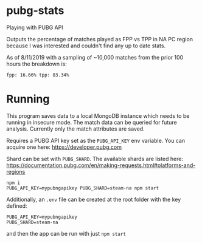 # pubg-stats
Playing with PUBG API

Outputs the percentage of matches played as FPP vs TPP in NA PC region because I was interested and couldn't find any up to date stats.

As of 8/11/2019 with a sampling of ~10,000 matches from the prior 100 hours the breakdown is:

```
fpp: 16.66% tpp: 83.34%
```

# Running

This program saves data to a local MongoDB instance which needs to be running in insecure mode. The match data can be queried for future analysis. Currently only the match attributes are saved.

Requires a PUBG API key set as the `PUBG_API_KEY` env variable. You can acquire one here: https://developer.pubg.com

Shard can be set with `PUBG_SHARD`. The available shards are listed here: https://documentation.pubg.com/en/making-requests.html#platforms-and-regions

```
npm i
PUBG_API_KEY=mypubngapikey PUBG_SHARD=steam-na npm start
```

Additionally, an `.env` file can be created at the root folder with the key defined:

```
PUBG_API_KEY=mypubngapikey
PUBG_SHARD=steam-na
```

and then the app can be run with just `npm start`